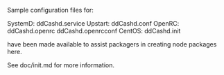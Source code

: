 Sample configuration files for:

SystemD: ddCashd.service
Upstart: ddCashd.conf
OpenRC:  ddCashd.openrc
         ddCashd.openrcconf
CentOS:  ddCashd.init

have been made available to assist packagers in creating node packages here.

See doc/init.md for more information.
